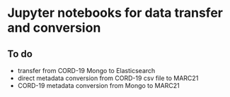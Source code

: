 # Jupyter notebooks for data transfer and conversion

## To do
* transfer from CORD-19 Mongo to Elasticsearch
* direct metadata conversion from CORD-19 csv file to MARC21
* CORD-19 metadata conversion from Mongo to MARC21 
